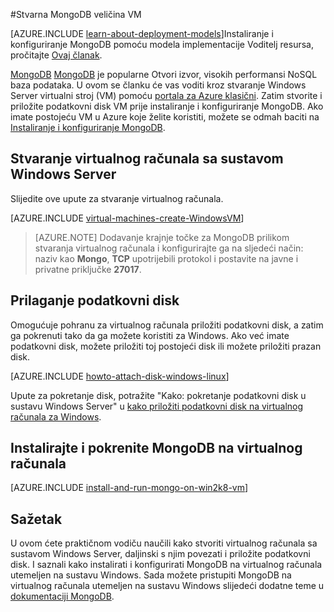 <properties
    pageTitle="Stvarna MongoDB veličina VM | Microsoft Azure"
    description="Saznajte kako instalirati MongoDB na programa Azure VM stvorene pomoću klasične implementacije modelu koji se izvodi Windows Server."
    services="virtual-machines-windows"
    documentationCenter=""
    authors="iainfoulds"
    manager="timlt"
    editor="tysonn"
    tags="azure-service-management"/>

<tags
    ms.service="virtual-machines-windows"
    ms.workload="infrastructure-services"
    ms.tgt_pltfrm="vm-windows"
    ms.devlang="na"
    ms.topic="article"
    ms.date="10/10/2016"
    ms.author="iainfou"/>

#<a name="install-mongodb-on-a-windows-vm"></a>Stvarna MongoDB veličina VM

[AZURE.INCLUDE [learn-about-deployment-models](../../includes/learn-about-deployment-models-classic-include.md)]Instaliranje i konfiguriranje MongoDB pomoću modela implementacije Voditelj resursa, pročitajte [Ovaj članak](virtual-machines-windows-classic-install-mongodb.md).

[MongoDB] [ MongoDB] je popularne Otvori izvor, visokih performansi NoSQL baza podataka. U ovom se članku će vas voditi kroz stvaranje Windows Server virtualni stroj (VM) pomoću [portala za Azure klasični][AzurePortal]. Zatim stvorite i priložite podatkovni disk VM prije instaliranje i konfiguriranje MongoDB. Ako imate postojeću VM u Azure koje želite koristiti, možete se odmah baciti na [Instaliranje i konfiguriranje MongoDB](#install-and-run-mongodb-on-the-virtual-machine).


## <a name="create-a-virtual-machine-running-windows-server"></a>Stvaranje virtualnog računala sa sustavom Windows Server

Slijedite ove upute za stvaranje virtualnog računala.

[AZURE.INCLUDE [virtual-machines-create-WindowsVM](../../includes/virtual-machines-create-windowsvm.md)]

> [AZURE.NOTE] Dodavanje krajnje točke za MongoDB prilikom stvaranja virtualnog računala i konfigurirajte ga na sljedeći način: naziv kao **Mongo**, **TCP** upotrijebili protokol i postavite na javne i privatne priključke **27017**.

## <a name="attach-a-data-disk"></a>Prilaganje podatkovni disk
Omogućuje pohranu za virtualnog računala priložiti podatkovni disk, a zatim ga pokrenuti tako da ga možete koristiti za Windows. Ako već imate podatkovni disk, možete priložiti toj postojeći disk ili možete priložiti prazan disk.

[AZURE.INCLUDE [howto-attach-disk-windows-linux](../../includes/howto-attach-disk-windows-linux.md)]

Upute za pokretanje disk, potražite "Kako: pokretanje podatkovni disk u sustavu Windows Server" u [kako priložiti podatkovni disk na virtualnog računala za Windows](virtual-machines-windows-classic-attach-disk.md).

## <a name="install-and-run-mongodb-on-the-virtual-machine"></a>Instalirajte i pokrenite MongoDB na virtualnog računala

[AZURE.INCLUDE [install-and-run-mongo-on-win2k8-vm](../../includes/install-and-run-mongo-on-win2k8-vm.md)]

## <a name="summary"></a>Sažetak
U ovom ćete praktičnom vodiču naučili kako stvoriti virtualnog računala sa sustavom Windows Server, daljinski s njim povezati i priložite podatkovni disk.  I saznali kako instalirati i konfigurirati MongoDB na virtualnog računala utemeljen na sustavu Windows. Sada možete pristupiti MongoDB na virtualnog računala utemeljen na sustavu Windows slijedeći dodatne teme u [dokumentaciji MongoDB][MongoDocs].

[MongoDocs]: http://docs.mongodb.org/manual/
[MongoDB]: http://www.mongodb.org/
[AzurePortal]: http://manage.windowsazure.com
